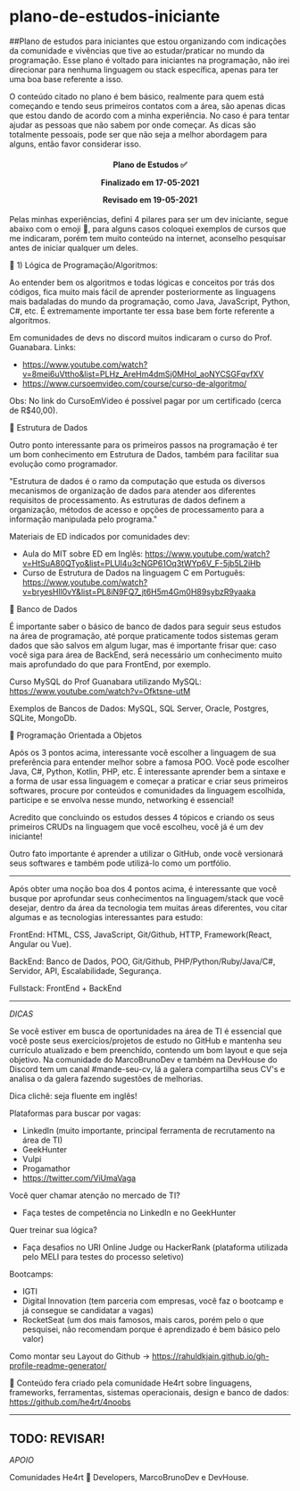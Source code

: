 # plano-de-estudos-iniciante
##Plano de estudos para iniciantes que estou organizando com indicações da comunidade e vivências que tive ao estudar/praticar no mundo da programação.
Esse plano é voltado para iniciantes na programação, não irei direcionar para nenhuma linguagem ou stack específica, apenas para ter uma boa base referente a isso.

O conteúdo citado no plano é bem básico, realmente para quem está começando e tendo seus primeiros contatos com a área, são apenas dicas que estou dando de acordo com a minha experiência. No caso é para tentar ajudar as pessoas que não sabem por onde começar. As dicas são totalmente pessoais, pode ser que não seja a melhor abordagem para alguns, então favor considerar isso.

<h4 align="center"> 
 	
 Plano de Estudos ✅ 
 

  Finalizado em 17-05-2021 

  Revisado em 19-05-2021
</h4>

Pelas minhas experiências, defini 4 pilares para ser um dev iniciante, segue abaixo com o emoji 🚩, para alguns casos coloquei exemplos de cursos que me indicaram, porém tem muito conteúdo na internet, aconselho pesquisar antes de iniciar qualquer um deles.

🚩 1) Lógica de Programação/Algoritmos:

Ao entender bem os algoritmos e todas lógicas e conceitos por trás dos códigos, fica muito mais fácil de aprender posteriormente as linguagens mais badaladas do mundo da programação, como Java, JavaScript, Python, C#, etc. É extremamente importante ter essa base bem forte referente a algoritmos.


Em comunidades de devs no discord muitos indicaram o curso do Prof. Guanabara.
Links: 
- https://www.youtube.com/watch?v=8mei6uVttho&list=PLHz_AreHm4dmSj0MHol_aoNYCSGFqvfXV 
- https://www.cursoemvideo.com/course/curso-de-algoritmo/

Obs: No link do CursoEmVideo é possível pagar por um certificado (cerca de R$40,00).



🚩 Estrutura de Dados

Outro ponto interessante para os primeiros passos na programação é ter um bom conhecimento em Estrutura de Dados, também para facilitar sua evolução como programador.

"Estrutura de dados é o ramo da computação que estuda os diversos mecanismos de organização de dados para atender aos diferentes requisitos de processamento. As estruturas de dados definem a organização, métodos de acesso e opções de processamento para a informação manipulada pelo programa." 

Materiais de ED indicados por comunidades dev:
- Aula do MIT sobre ED em Inglês: https://www.youtube.com/watch?v=HtSuA80QTyo&list=PLUl4u3cNGP61Oq3tWYp6V_F-5jb5L2iHb
- Curso de Estrutura de Dados na linguagem C em Português: https://www.youtube.com/watch?v=bryesHll0vY&list=PL8iN9FQ7_jt6H5m4Gm0H89sybzR9yaaka


🚩 Banco de Dados

É importante saber o básico de banco de dados para seguir seus estudos na área de programação, até porque praticamente todos sistemas geram dados que são salvos em algum lugar, mas é importante frisar que: caso você siga para área de BackEnd, será necessário um conhecimento muito mais aprofundado do que para FrontEnd, por exemplo.

Curso MySQL do Prof Guanabara utilizando MySQL: https://www.youtube.com/watch?v=Ofktsne-utM

Exemplos de Bancos de Dados: MySQL, SQL Server, Oracle, Postgres, SQLite, MongoDb.

🚩 Programação Orientada a Objetos

Após os 3 pontos acima, interessante você escolher a linguagem de sua preferência para entender melhor sobre a famosa POO. Você pode escolher Java, C#, Python, Kotlin, PHP, etc. É interessante aprender bem a sintaxe e a forma de usar essa linguagem e começar a praticar e criar seus primeiros softwares, procure por conteúdos e comunidades da linguagem escolhida, participe e se envolva nesse mundo, networking é essencial!

Acredito que concluindo os estudos desses 4 tópicos e criando os seus primeiros CRUDs na linguagem que você escolheu, você já é um dev iniciante!

Outro fato importante é aprender a utilizar o GitHub, onde você versionará seus softwares e também pode utilizá-lo como um portfólio.


--------------------------------------------------------------------------------------------------------------

Após obter uma noção boa dos 4 pontos acima, é interessante que você busque por aprofundar seus conhecimentos na linguagem/stack que você desejar, dentro da área da tecnologia tem muitas áreas diferentes, vou citar algumas e as tecnologias interessantes para estudo:

FrontEnd: HTML, CSS, JavaScript, Git/Github, HTTP, Framework(React, Angular ou Vue).

BackEnd: Banco de Dados, POO, Git/Github, PHP/Python/Ruby/Java/C#, Servidor, API, Escalabilidade, Segurança.

Fullstack: FrontEnd + BackEnd

--------------------------------------------------------------------------------------------------------------

_DICAS_

Se você estiver em busca de oportunidades na área de TI é essencial que você poste seus exercícios/projetos de estudo no GitHub e mantenha seu currículo atualizado e bem preenchido, contendo um bom layout e que seja objetivo. Na comunidade do MarcoBrunoDev e também na DevHouse do Discord tem um canal #mande-seu-cv, lá a galera compartilha seus CV's e analisa o da galera fazendo sugestões de melhorias.

Dica clichê: seja fluente em inglês!

Plataformas para buscar por vagas:
- LinkedIn (muito importante, principal ferramenta de recrutamento na área de TI)
- GeekHunter
- Vulpi
- Progamathor
- https://twitter.com/ViUmaVaga

Você quer chamar atenção no mercado de TI?
- Faça testes de competência no LinkedIn e no GeekHunter

Quer treinar sua lógica?
- Faça desafios no URI Online Judge ou HackerRank (plataforma utilizada pelo MELI para testes do processo seletivo)

Bootcamps:
- IGTI
- Digital Innovation (tem parceria com empresas, você faz o bootcamp e já consegue se candidatar a vagas)
- RocketSeat (um dos mais famosos, mais caros, porém pelo o que pesquisei, não recomendam porque é aprendizado é bem básico pelo valor)

Como montar seu Layout do Github -> https://rahuldkjain.github.io/gh-profile-readme-generator/

💜 Conteúdo fera criado pela comunidade He4rt sobre linguagens, frameworks, ferramentas, sistemas operacionais, design e banco de dados: https://github.com/he4rt/4noobs

--------------------------------------------------------------------------------------------------------------
TODO: REVISAR!
--------------------------------------------------------------------------------------------------------------
_APOIO_

Comunidades He4rt 💜 Developers, MarcoBrunoDev e DevHouse.

